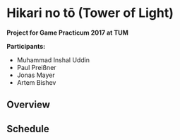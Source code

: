 # Hikari no tō (Tower of Light)
**Project for Game Practicum 2017 at TUM**

**Participants:**
- Muhammad Inshal Uddin
- Paul Preißner
- Jonas Mayer
- Artem Bishev

## Overview

## Schedule
